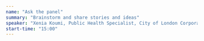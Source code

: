 ```yaml
---
name: "Ask the panel"
summary: "Brainstorm and share stories and ideas"
speaker: "Xenia Koumi, Public Health Specialist, City of London Corporation <br>Nicola Forristal, UK Group Chief People Officer, Havas Creative Group <br>Charles Alberts, Head of Health Management, Aon"
start-time: "15:00"
---
```

